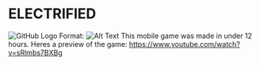 # ELECTRIFIED
![GitHub Logo](/images/logo.png)
Format: ![Alt Text](https://lh3.googleusercontent.com/PnG_OHWk4yfDx8YpzuS8QAFPtP9XgL6W-kA7AXcGw_QJAzdM1rGedeLh00sl8ILbcwnQgCL69zyryk6U0BBOyZeDNM32Pvr3RYdx5s1M6kx2cNL3N-GP=w1280)
This mobile game was made in under 12 hours.
Heres a preview of the game:
https://www.youtube.com/watch?v=sRlmbs7BXBg
